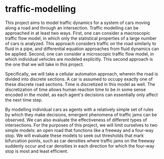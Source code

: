# traffic-modelling

This project aims to model traffic dynamics for a system of cars moving along a road and through an intersection. Traffic modelling can be approached in at least two ways. First, one can consider a macroscopic traffic flow model, in which only the statistical properties of a large number of cars is analyzed. This approach considers traffic on the road similarly to fluid in a pipe, and differential equation approaches from fluid dynamics can be applied. Second, one can consider a microscopic traffic flow model, in which individual vehicles are modeled explicitly. This second approach is the one that we will take in this project.

Specifically, we will take a cellular automaton approach, wherein the road is divided into discrete sections. A car is assumed to occupy exactly one of these discrete road sections. Time is discretized in this model as well. The discretization of time allows human reaction time to be in some sense encoded in the model, as each agent's decisions can essentially only affect the next time step.

By modelling individual cars as agents with a relatively simple set of rules by which they make decisions, emergent phenomena of traffic jams can be observed. We can also evaluate the effectiveness of different types of intersections. For the purposes of this project, we will limit ourselves to two simple models: an open road that functions like a freeway and a four-way stop. We will evaluate these models to seek out thresholds that mark bifurcation points, such as car densities where traffic jams on the freeway suddenly occur and car densities in each direction for which the four-way stop is most and least efficient.
